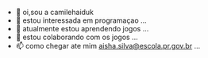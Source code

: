 - 👋 oi,sou a camilehaiduk
- 👀 estou interessada em programaçao ...
- 🌱 atualmente estou aprendendo jogos ...
- 💞️ estou colaborando com os jogos  ...
- 📫 como chegar ate mim aisha.silva@escola.pr.gov.br ...

<!---
camilehaiduk/camilehaiduk is a ✨ special ✨ repository because its `README.md` (this file) appears on your GitHub profile.
You can click the Preview link to take a look at your changes.
--->
